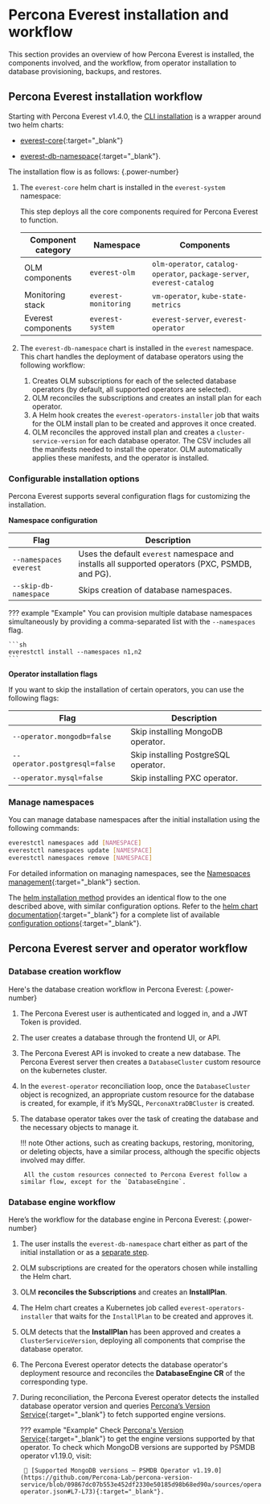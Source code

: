 # Percona Everest installation and workflow

This section provides an overview of how Percona Everest is installed, the components involved, and the workflow, from operator installation to database provisioning, backups, and restores.


## Percona Everest installation workflow

Starting with Percona Everest v1.4.0, the [CLI installation](../install/installEverest.md) is a wrapper around two helm charts:

- [everest-core](https://github.com/percona/percona-helm-charts/tree/main/charts/everest){:target="_blank"} 

- [everest-db-namespace](https://github.com/percona/percona-helm-charts/tree/main/charts/everest/charts/everest-db-namespace){:target="_blank"}. 

The installation flow is as follows:
{.power-number}

1. The `everest-core` helm chart is installed in the `everest-system` namespace:

    This step deploys all the core components required for Percona Everest to function.

    | Component category   | Namespace            | Components                                                  |
    |----------------------|----------------------|-------------------------------------------------------------|
    | OLM components       | `everest-olm`        | `olm-operator`, `catalog-operator`, `package-server`, `everest-catalog` |
    | Monitoring stack     | `everest-monitoring` | `vm-operator`, `kube-state-metrics`                         |
    | Everest components   | `everest-system`     | `everest-server`, `everest-operator`                        |


2. The `everest-db-namespace` chart is installed in the `everest` namespace. This chart handles the deployment of database operators using the following workflow:

    1. Creates OLM subscriptions for each of the selected database operators (by default, all supported operators are selected).
    2. OLM reconciles the subscriptions and creates an install plan for each operator.
    3. A Helm hook creates the `everest-operators-installer` job that waits for the OLM install plan to be created and approves it once created.
    4. OLM reconciles the approved install plan and creates a `cluster-service-version` for each database operator. The CSV includes all the manifests needed to install the operator. OLM automatically applies these manifests, and the operator is installed.


### Configurable installation options 

Percona Everest supports several configuration flags for customizing the installation.

**Namespace configuration**

| **Flag**                  | **Description**                                     |
| --------------------- | ----------------------------------------------- |
| `--namespaces everest`  | Uses the default `everest` namespace and installs all supported operators (PXC, PSMDB, and PG).|
| `--skip-db-namespace` | Skips creation of database namespaces.           |

??? example "Example"
    You can provision multiple database namespaces simultaneously by providing a comma-separated list with the `--namespaces` flag.

    ```sh
    everestctl install --namespaces n1,n2
    ```


**Operator installation flags**

If you want to skip the installation of certain operators, you can use the following flags:

| **Flag** | **Description**|
| --------------------------------- | ------------------------------------ |
| `--operator.mongodb=false`        | Skip installing MongoDB operator.    |
| `--operator.postgresql=false`     | Skip installing PostgreSQL operator. |
| `--operator.mysql=false`          | Skip installing PXC operator.        |

### Manage namespaces

You can manage database namespaces after the initial installation using the following commands:

```sh
everestctl namespaces add [NAMESPACE]
everestctl namespaces update [NAMESPACE]
everestctl namespaces remove [NAMESPACE]
```

For detailed information on managing namespaces, see the [Namespaces management](https://github.com/percona/percona-helm-charts/tree/main/charts/everest#4-deploy-additional-database-namespaces){:target="_blank"} section.

The [helm installation method](../install/install_everest_helm_charts.md) provides an identical flow to the one described above, with similar configuration options. Refer to the [helm chart documentation](https://github.com/percona/percona-helm-charts/tree/main/charts/everest){:target="_blank"} for a complete list of available [configuration options](https://github.com/percona/percona-helm-charts/tree/main/charts/everest#configuration){:target="_blank"}.

## Percona Everest server and operator workflow

### Database creation workflow

Here's the database creation workflow in Percona Everest:
{.power-number}

1. The Percona Everest user is authenticated and logged in, and a JWT Token is provided.
2. The user creates a database through the frontend UI, or APl.
3. The Percona Everest API is invoked to create a new database. The Percona Everest server then creates a `DatabaseCluster` custom resource on the kubernetes cluster.
4. In the `everest-operator` reconciliation loop, once the `DatabaseCluster` object is recognized, an appropriate custom resource for the database is created, for example, if it’s MySQL, `PerconaXtraDBCluster` is created.
5. The database operator takes over the task of creating the database and the necessary objects to manage it.


    !!! note
        Other actions, such as creating backups, restoring, monitoring, or deleting objects, have a similar process, although the specific objects involved may differ.

        All the custom resources connected to Percona Everest follow a similar flow, except for the `DatabaseEngine`.

### Database engine workflow

Here’s the workflow for the database engine in Percona Everest:
{.power-number}

1. The user installs the `everest-db-namespace` chart either as part of the initial installation or as a [separate step](https://github.com/percona/percona-helm-charts/tree/main/charts/everest#4-deploy-additional-database-namespaces).
2. OLM subscriptions are created for the operators chosen while installing the Helm chart.
3. OLM **reconciles the Subscriptions** and creates an **InstallPlan**.
4. The Helm chart creates a Kubernetes job called `everest-operators-installer` that waits for the `InstallPlan` to be created and approves it.
5. OLM detects that the **InstallPlan** has been approved and creates a `ClusterServiceVersion`, deploying all components that comprise  the database operator.
6. The Percona Everest operator detects the database operator's deployment resource and reconciles the **DatabaseEngine CR** of the corresponding type. 

7. During reconciliation, the Percona Everest operator detects the installed database operator version and queries [Percona’s Version Service](https://github.com/Percona-Lab/percona-version-service){:target="_blank"} to fetch supported engine versions.
 
    ??? example "Example"
        Check [Percona's Version Service](http://check.percona.com/){:target="_blank"} to get the engine versions supported by that operator. 
        To check which MongoDB versions are supported by PSMDB operator v1.19.0, visit:
        
        🔗 [Supported MongoDB versions – PSMDB Operator v1.19.0](https://github.com/Percona-Lab/percona-version-service/blob/09867dc07b553e452df2330e50185d98b68ed90a/sources/operator.1.19.0.psmdb-operator.json#L7-L73){:target="_blank"}.
